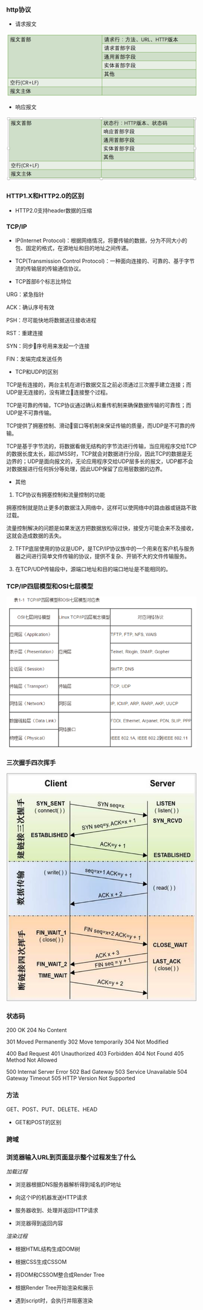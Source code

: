 ### http协议

* 请求报文

![请求报文](images/request.png)

* 响应报文

![响应报文](images/response.png)

### HTTP1.X和HTTP2.0的区别

* HTTP2.0支持header数据的压缩

### TCP/IP

* IP(Internet Protocol)：根据网络情况，将要传输的数据，分为不同大小的包、固定的格式，在源地址和目的地址之间传递。

* TCP(Transmission Control Protocol)：一种面向连接的、可靠的、基于字节流的传输层的传输通信协议。

* TCP首部6个标志比特位

URG：紧急指针

ACK：确认序号有效

PSH：尽可能快地将数据送往接收进程

RST：重建连接

SYN：同步序号用来发起一个连接

FIN：发端完成发送任务

* TCP和UDP的区别

TCP是有连接的，两台主机在进行数据交互之前必须通过三次握手建立连接；而UDP是无连接的，没有建立连接整个过程。

TCP是可靠的传输，TCP协议通过确认和重传机制来确保数据传输的可靠性；而UDP是不可靠传输。

TCP提供了拥塞控制、滑动窗口等机制来保证传输的质量，而UDP是不可靠的传输。

TCP是基于字节流的，将数据看做无结构的字节流进行传输，当应用程序交给TCP的数据长度太长，超过MSS时，TCP就会对数据进行分段，因此TCP的数据是无边界的；UDP是面向报文的，无论应用程序交给UDP层多长的报文，UDP都不会对数据报进行任何拆分等处理，因此UDP保留了应用层数据的边界。

* 其他

1. TCP协议有拥塞控制和流量控制的功能

拥塞控制就是防止更多的数据注入网络中，这样可以使网络中的路由器或链路不致过载。

流量控制解决的问题是如果发送方把数据放松得过快，接受方可能会来不及接收，这就会造成数据的丢失。

2. TFTP底层使用的协议是UDP，是TCP/IP协议族中的一个用来在客户机与服务器之间进行简单文件传输的协议，提供不复杂、开销不大的文件传输服务。

3. 在TCP/UDP传输段中，源端口地址和目的端口地址是不能相同的。

### TCP/IP四层模型和OSI七层模型

![TCP/IP四层模型和OSI七层模型](images/layer.png)

### 三次握手四次挥手

![三次握手四次挥手](images/hand.png)

### 状态码

200 OK   204 No Content

301 Moved Permanently   302 Move temporarily   304 Not Modified

400 Bad Request   401 Unauthorized   403 Forbidden   404 Not Found   405 Method Not Allowed

500 Internal Server Error   502 Bad Gateway   503 Service Unavailable   504 Gateway Timeout   505 HTTP Version Not Supported

### 方法

GET、POST、PUT、DELETE、HEAD

* GET和POST的区别

### 跨域

### 浏览器输入URL到页面显示整个过程发生了什么

*加载过程*

* 浏览器根据DNS服务器解析得到域名的IP地址

* 向这个IP的机器发送HTTP请求

* 服务器收到、处理并返回HTTP请求

* 浏览器得到返回内容

*渲染过程*

* 根据HTML结构生成DOM树

* 根据CSS生成CSSOM

* 将DOM和CSSOM整合成Render Tree

* 根据Render Tree开始渲染和展示

* 遇到script时，会执行并阻塞渲染
